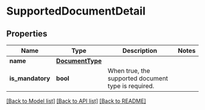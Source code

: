 # SupportedDocumentDetail

## Properties
Name | Type | Description | Notes
------------ | ------------- | ------------- | -------------
**name** | [**DocumentType**](DocumentType.md) |  | 
**is_mandatory** | **bool** | When true, the supported document type is required. | 

[[Back to Model list]](../README.md#documentation-for-models) [[Back to API list]](../README.md#documentation-for-api-endpoints) [[Back to README]](../README.md)

